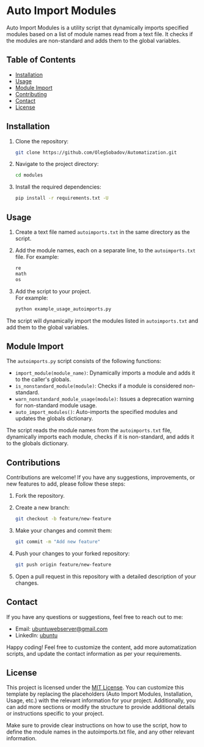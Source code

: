 
# Auto Import Modules

Auto Import Modules is a utility script that dynamically imports specified modules based on a list of module names read from a text file. It checks if the modules are non-standard and adds them to the global variables.

## Table of Contents

- [Installation](#installation)
- [Usage](#usage)
- [Module Import](#module-import)
- [Contributing](#contributing)
- [Contact](#contact)
- [License](#license)

## Installation

1. Clone the repository:

    ````bash
    git clone https://github.com/OlegSobadov/Automatization.git
    ````
2. Navigate to the project directory:
    ````bash
    cd modules
    ````
3. Install the required dependencies:

    ````bash
    pip install -r requirements.txt -U
    ````

## Usage

1. Create a text file named `autoimports.txt` in the same directory as the script.
2. Add the module names, each on a separate line, to the `autoimports.txt` file. For example:
    ````bash
    re
    math
    os
    ````
3. Add the script to your project. 
    <br>For example:

    ````bash
    python example_usage_autoimports.py
    ````

The script will dynamically import the modules listed in `autoimports.txt` and add them to the global variables.

## Module Import

The `autoimports.py` script consists of the following functions:

- `import_module(module_name)`: Dynamically imports a module and adds it to the caller's globals.
- `is_nonstandard_module(module)`: Checks if a module is considered non-standard.
- `warn_nonstandard_module_usage(module)`: Issues a deprecation warning for non-standard module usage.
- `auto_import_modules()`: Auto-imports the specified modules and updates the globals dictionary.

The script reads the module names from the `autoimports.txt` file, dynamically imports each module, checks if it is non-standard, and adds it to the globals dictionary.

## Contributions
Contributions are welcome! If you have any suggestions, improvements, or new features to add, please follow these steps:

1. Fork the repository.

2. Create a new branch:
    ````bash
    git checkout -b feature/new-feature
    ````
3. Make your changes and commit them:


    ````bash
    git commit -m "Add new feature"
    ````
4. Push your changes to your forked repository:

    ````bash
    git push origin feature/new-feature
    ````
5. Open a pull request in this repository with a detailed description of your changes.


## Contact

If you have any questions or suggestions, feel free to reach out to me:

- Email: ubuntuwebserver@gmail.com
- LinkedIn: [ubuntu](https://www.linkedin.com/in/ubuntu/)

Happy coding!
Feel free to customize the content, add more automatization scripts, and update the contact information as per your requirements.


## License

This project is licensed under the [MIT License](LICENSE).
You can customize this template by replacing the placeholders (Auto Import Modules, Installation, Usage, etc.) with the relevant information for your project. Additionally, you can add more sections or modify the structure to provide additional details or instructions specific to your project.

Make sure to provide clear instructions on how to use the script, how to define the module names in the autoimports.txt file, and any other relevant information.


